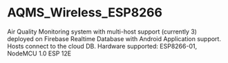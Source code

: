 # AQMS_Wireless_ESP8266
Air Quality Monitoring system with multi-host support (currently 3) deployed on Firebase Realtime Database with Android Application support. Hosts connect to the cloud DB. Hardware supported: ESP8266-01, NodeMCU 1.0 ESP 12E
